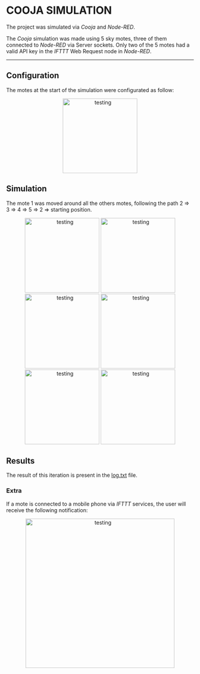 # COOJA SIMULATION

The project was simulated via _Cooja_ and _Node-RED_.

The _Cooja_ simulation was made using 5 sky motes, three of them connected to _Node-RED_ via Server sockets. Only two of the 5 motes had a valid API key in the _IFTTT_ Web Request node in _Node-RED_.

---

## Configuration

The motes at the start of the simulation were configurated as follow:

<div align="center">
   <img src="https://i.ibb.co/LC2T8jN/Testing1.png"      alt="testing" width="200"
    />
</div>



## Simulation

The mote 1 was moved around all the others motes, following the path 2 ⇒ 3 ⇒ 4 ⇒ 5 ⇒ 2 ⇒ starting position.

<div align="center">
   <img src="https://i.ibb.co/cJprsWd/Testing2.png"      alt="testing" width="200"
   />
   <img src="https://i.ibb.co/3S4XKwZ/Testing3.png"      alt="testing" width="200"
    />
    <img src="https://i.ibb.co/QvJFZWb/Testing4.png"      alt="testing" width="200"
    />
    <img src="https://i.ibb.co/nwY2mHh/Testing5.png"      alt="testing" width="200"
    />
    <img src="https://i.ibb.co/PF7D3pC/Testing6.png"      alt="testing" width="200"
    />
    <img src="https://i.ibb.co/LC2T8jN/Testing1.png"      alt="testing" width="200"
    />
</div>

## Results

The result of this iteration is present in the [log.txt](Simulation/log.txt) file.

### Extra

If a mote is connected to a mobile phone via _IFTTT_ services, the user will receive the following notification:

<div align="center">
   <img src="https://i.ibb.co/vqYnWBh/immagine.png"      alt="testing" width="400"
    />
</div>
